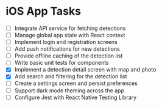 # iOS App Tasks

- [ ] Integrate API service for fetching detections
- [ ] Manage global app state with React context
- [ ] Implement login and registration screens
- [ ] Add push notifications for new detections
- [ ] Provide offline caching of the detection list
- [ ] Write basic unit tests for components
- [x] Implement a detection detail screen with map and photo
- [x] Add search and filtering for the detection list
- [ ] Create a settings screen and persist preferences
- [ ] Support dark mode theming across the app
- [ ] Configure Jest with React Native Testing Library
